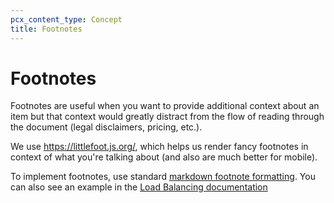 ```yaml
---
pcx_content_type: Concept
title: Footnotes
---
```


# Footnotes

Footnotes are useful when you want to provide additional context about an item but that context would greatly distract from the flow of reading through the document (legal disclaimers, pricing, etc.).

We use https://littlefoot.js.org/, which helps us render fancy footnotes in context of what you're talking about (and also are much better for mobile).

To implement footnotes, use standard [markdown footnote formatting](https://github.blog/changelog/2021-09-30-footnotes-now-supported-in-markdown-fields/). You can also see an example in the [Load Balancing documentation](https://github.com/cloudflare/cloudflare-docs/blob/production/content/load-balancing/understand-basics/health-details.md?plain=1#L17)